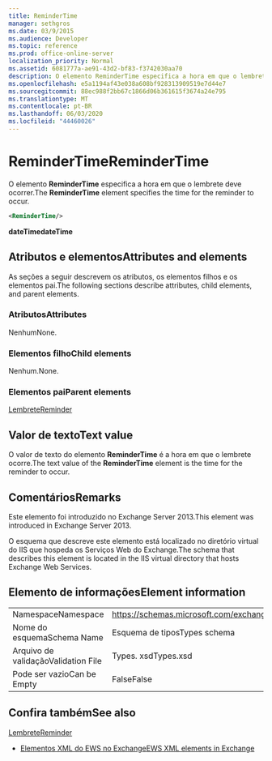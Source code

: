```yaml
---
title: ReminderTime
manager: sethgros
ms.date: 03/9/2015
ms.audience: Developer
ms.topic: reference
ms.prod: office-online-server
localization_priority: Normal
ms.assetid: 6081777a-ae91-43d2-bf83-f3742030aa70
description: O elemento ReminderTime especifica a hora em que o lembrete deve ocorrer.
ms.openlocfilehash: e5a1194af43e038a608bf928313909519e7d44e7
ms.sourcegitcommit: 88ec988f2bb67c1866d06b361615f3674a24e795
ms.translationtype: MT
ms.contentlocale: pt-BR
ms.lasthandoff: 06/03/2020
ms.locfileid: "44460026"
---
```

# <a name="remindertime"></a><span data-ttu-id="dbb36-103">ReminderTime</span><span class="sxs-lookup"><span data-stu-id="dbb36-103">ReminderTime</span></span>

<span data-ttu-id="dbb36-104">O elemento **ReminderTime** especifica a hora em que o lembrete deve ocorrer.</span><span class="sxs-lookup"><span data-stu-id="dbb36-104">The **ReminderTime** element specifies the time for the reminder to occur.</span></span> 
  
```XML
<ReminderTime/>
```

 <span data-ttu-id="dbb36-105">**dateTime**</span><span class="sxs-lookup"><span data-stu-id="dbb36-105">**dateTime**</span></span>
## <a name="attributes-and-elements"></a><span data-ttu-id="dbb36-106">Atributos e elementos</span><span class="sxs-lookup"><span data-stu-id="dbb36-106">Attributes and elements</span></span>

<span data-ttu-id="dbb36-107">As seções a seguir descrevem os atributos, os elementos filhos e os elementos pai.</span><span class="sxs-lookup"><span data-stu-id="dbb36-107">The following sections describe attributes, child elements, and parent elements.</span></span>
  
### <a name="attributes"></a><span data-ttu-id="dbb36-108">Atributos</span><span class="sxs-lookup"><span data-stu-id="dbb36-108">Attributes</span></span>

<span data-ttu-id="dbb36-109">Nenhum</span><span class="sxs-lookup"><span data-stu-id="dbb36-109">None.</span></span>
  
### <a name="child-elements"></a><span data-ttu-id="dbb36-110">Elementos filho</span><span class="sxs-lookup"><span data-stu-id="dbb36-110">Child elements</span></span>

<span data-ttu-id="dbb36-111">Nenhum.</span><span class="sxs-lookup"><span data-stu-id="dbb36-111">None.</span></span>
  
### <a name="parent-elements"></a><span data-ttu-id="dbb36-112">Elementos pai</span><span class="sxs-lookup"><span data-stu-id="dbb36-112">Parent elements</span></span>

[<span data-ttu-id="dbb36-113">Lembrete</span><span class="sxs-lookup"><span data-stu-id="dbb36-113">Reminder</span></span>](reminder.md)
  
## <a name="text-value"></a><span data-ttu-id="dbb36-114">Valor de texto</span><span class="sxs-lookup"><span data-stu-id="dbb36-114">Text value</span></span>

<span data-ttu-id="dbb36-115">O valor de texto do elemento **ReminderTime** é a hora em que o lembrete ocorre.</span><span class="sxs-lookup"><span data-stu-id="dbb36-115">The text value of the **ReminderTime** element is the time for the reminder to occur.</span></span> 
  
## <a name="remarks"></a><span data-ttu-id="dbb36-116">Comentários</span><span class="sxs-lookup"><span data-stu-id="dbb36-116">Remarks</span></span>

<span data-ttu-id="dbb36-117">Este elemento foi introduzido no Exchange Server 2013.</span><span class="sxs-lookup"><span data-stu-id="dbb36-117">This element was introduced in Exchange Server 2013.</span></span>
  
<span data-ttu-id="dbb36-118">O esquema que descreve este elemento está localizado no diretório virtual do IIS que hospeda os Serviços Web do Exchange.</span><span class="sxs-lookup"><span data-stu-id="dbb36-118">The schema that describes this element is located in the IIS virtual directory that hosts Exchange Web Services.</span></span>
  
## <a name="element-information"></a><span data-ttu-id="dbb36-119">Elemento de informações</span><span class="sxs-lookup"><span data-stu-id="dbb36-119">Element information</span></span>

|||
|:-----|:-----|
|<span data-ttu-id="dbb36-120">Namespace</span><span class="sxs-lookup"><span data-stu-id="dbb36-120">Namespace</span></span>  <br/> |https://schemas.microsoft.com/exchange/services/2006/types  <br/> |
|<span data-ttu-id="dbb36-121">Nome do esquema</span><span class="sxs-lookup"><span data-stu-id="dbb36-121">Schema Name</span></span>  <br/> |<span data-ttu-id="dbb36-122">Esquema de tipos</span><span class="sxs-lookup"><span data-stu-id="dbb36-122">Types schema</span></span>  <br/> |
|<span data-ttu-id="dbb36-123">Arquivo de validação</span><span class="sxs-lookup"><span data-stu-id="dbb36-123">Validation File</span></span>  <br/> |<span data-ttu-id="dbb36-124">Types. xsd</span><span class="sxs-lookup"><span data-stu-id="dbb36-124">Types.xsd</span></span>  <br/> |
|<span data-ttu-id="dbb36-125">Pode ser vazio</span><span class="sxs-lookup"><span data-stu-id="dbb36-125">Can be Empty</span></span>  <br/> |<span data-ttu-id="dbb36-126">False</span><span class="sxs-lookup"><span data-stu-id="dbb36-126">False</span></span>  <br/> |
   
## <a name="see-also"></a><span data-ttu-id="dbb36-127">Confira também</span><span class="sxs-lookup"><span data-stu-id="dbb36-127">See also</span></span>



[<span data-ttu-id="dbb36-128">Lembrete</span><span class="sxs-lookup"><span data-stu-id="dbb36-128">Reminder</span></span>](reminder.md)


- [<span data-ttu-id="dbb36-129">Elementos XML do EWS no Exchange</span><span class="sxs-lookup"><span data-stu-id="dbb36-129">EWS XML elements in Exchange</span></span>](ews-xml-elements-in-exchange.md)

